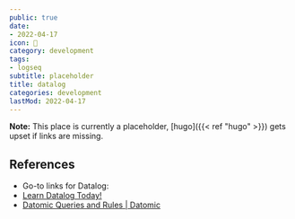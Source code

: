 ```yaml
---
public: true
date:
- 2022-04-17
icon: 📝
category: development
tags:
- logseq
subtitle: placeholder
title: datalog
categories: development
lastMod: 2022-04-17
---
```

**Note:** This place is currently a placeholder, [hugo]({{< ref "hugo" >}}) gets upset if links are missing.


## References

  + Go-to links for Datalog:
+ [Learn Datalog Today!](http://www.learndatalogtoday.org/chapter/8)
+ [Datomic Queries and Rules | Datomic](https://docs.datomic.com/on-prem/query/query.html#query-examples)
